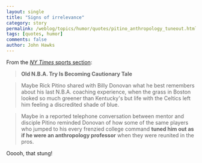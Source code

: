 ```yaml
---
layout: single 
title: "Signs of irrelevance" 
category: story
permalink: /weblog/topics/humor/quotes/pitino_anthropology_tuneout.html
tags: [quotes, humor] 
comments: false 
author: John Hawks 
---
```



<p>
From the <a href="http://select.nytimes.com/2007/06/05/sports/05araton.html"><i>NY Times</i> sports section</a>: 
</p>

<blockquote><b>Old N.B.A. Try Is Becoming Cautionary Tale</b></blockquote>

<blockquote>Maybe Rick Pitino shared with Billy Donovan what he best remembers about his last N.B.A. coaching experience, when the grass in Boston looked so much greener than Kentucky's but life with the Celtics left him feeling a discredited shade of blue.</blockquote>

<blockquote>Maybe in a reported telephone conversation between mentor and disciple Pitino reminded Donovan of how some of the same players who jumped to his every frenzied college command <b>tuned him out as if he were an anthropology professor</b> when they were reunited in the pros.</blockquote>

<p>
Ooooh, that stung!
</p>


